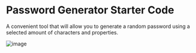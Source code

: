 # Password Generator Starter Code

A convenient tool that will allow you to generate a random password using a selected amount of characters and properties.

![image](https://user-images.githubusercontent.com/97869791/175752426-6d14154e-cd50-4d37-9e7e-d84efeeb7da4.png)
